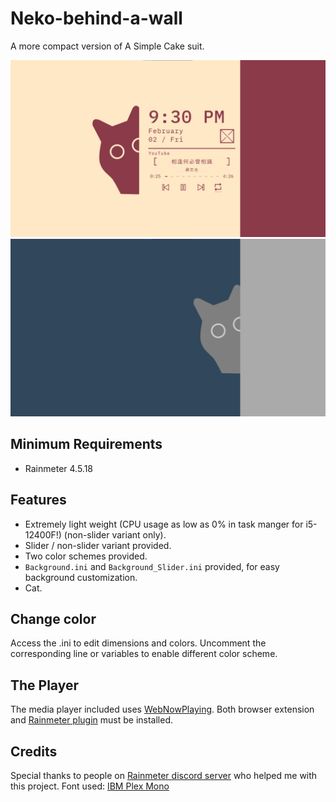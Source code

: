 # Neko-behind-a-wall
A more compact version of A Simple Cake suit.

![image](https://github.com/EverMeme1138/Neko-behind-a-wall/blob/main/image.png)
![image_slider](https://github.com/EverMeme1138/Neko-behind-a-wall/blob/main/image_slider.png)

## Minimum Requirements
- Rainmeter 4.5.18

## Features
- Extremely light weight (CPU usage as low as 0% in task manger for i5-12400F!) (non-slider variant only).
- Slider / non-slider variant provided.
- Two color schemes provided.
- `Background.ini` and `Background_Slider.ini` provided, for easy background customization.
- Cat.

## Change color
Access the .ini to edit dimensions and colors.
Uncomment the corresponding line or variables to enable different color scheme.

## The Player
The media player included uses [WebNowPlaying](https://wnp.keifufu.dev/extension/getting-started). Both browser extension and [Rainmeter plugin](https://github.com/keifufu/WebNowPlaying-Rainmeter/releases/tag/2.0.7) must be installed.

## Credits
Special thanks to people on [Rainmeter discord server](https://discord.gg/rainmeter) who helped me with this project.
Font used: [IBM Plex Mono](https://fonts.google.com/specimen/IBM+Plex+Mono)
